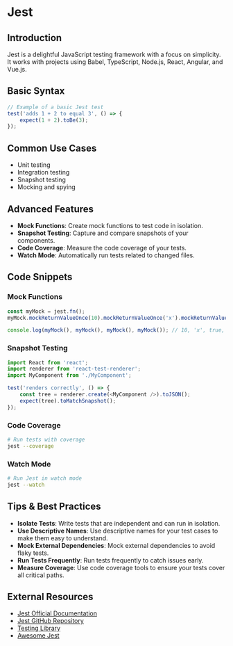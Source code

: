 # Jest

## Introduction
Jest is a delightful JavaScript testing framework with a focus on simplicity. It works with projects using Babel, TypeScript, Node.js, React, Angular, and Vue.js.

## Basic Syntax
```javascript
// Example of a basic Jest test
test('adds 1 + 2 to equal 3', () => {
    expect(1 + 2).toBe(3);
});
```

## Common Use Cases
- Unit testing
- Integration testing
- Snapshot testing
- Mocking and spying

## Advanced Features
- **Mock Functions**: Create mock functions to test code in isolation.
- **Snapshot Testing**: Capture and compare snapshots of your components.
- **Code Coverage**: Measure the code coverage of your tests.
- **Watch Mode**: Automatically run tests related to changed files.

## Code Snippets
### Mock Functions
```javascript
const myMock = jest.fn();
myMock.mockReturnValueOnce(10).mockReturnValueOnce('x').mockReturnValue(true);

console.log(myMock(), myMock(), myMock(), myMock()); // 10, 'x', true, true
```

### Snapshot Testing
```javascript
import React from 'react';
import renderer from 'react-test-renderer';
import MyComponent from './MyComponent';

test('renders correctly', () => {
    const tree = renderer.create(<MyComponent />).toJSON();
    expect(tree).toMatchSnapshot();
});
```

### Code Coverage
```bash
# Run tests with coverage
jest --coverage
```

### Watch Mode
```bash
# Run Jest in watch mode
jest --watch
```

## Tips & Best Practices
- **Isolate Tests**: Write tests that are independent and can run in isolation.
- **Use Descriptive Names**: Use descriptive names for your test cases to make them easy to understand.
- **Mock External Dependencies**: Mock external dependencies to avoid flaky tests.
- **Run Tests Frequently**: Run tests frequently to catch issues early.
- **Measure Coverage**: Use code coverage tools to ensure your tests cover all critical paths.

## External Resources
- [Jest Official Documentation](https://jestjs.io/docs/en/getting-started)
- [Jest GitHub Repository](https://github.com/facebook/jest)
- [Testing Library](https://testing-library.com/docs/react-testing-library/intro/)
- [Awesome Jest](https://github.com/jest-community/awesome-jest)